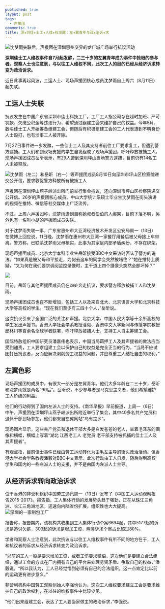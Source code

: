 ```yaml
---
published: true
layout: post
tags:
  - 声援团
comments: true
title: 深★圳佳★士工★人维★权发酵：左★翼青年与政★治诉★求
---
```


<img class="js-image-replace" src="http://sdxf1917.tk/wp-content/uploads/2018/08/_103033414_img_7471.jpg" alt="沈梦雨失联后，声援团在深圳惠州交界的龙广城广场举行抗议活动"/>
<p class="story-body__introduction"><strong>深圳佳士工人维权事件自7月起发酵，二三十岁的左翼青年成为事件中抢眼的参与者。观察人士也注意到，与以往工人维权不同，此次工人的目的已经从经济诉求转变为政治诉求。</strong></p>
近日此事再起风波，工运人士、现场声援团核心成员沈梦雨自上周六（8月11日）起失联。
<h2 class="story-body__crosshead">工运人士失联</h2>
抗议发生在中国广东省深圳市佳士科技工厂。工厂工人指公司存在超时加班、严苛罚款、欠缴公积金等违法行为，希望通过组建工会来维护自己的权益。今年5月，数名佳士工人开始筹备组建工会，但随后有积极组建工会的工人代表遭到不明身份人士殴打，也有涉事工人被开除。

7月27日事件进一步发酵，一些佳士工人及其支持者前往工厂要求复工，但遭到警方逮捕。工人们和到现场支援的学生自发组成了现场声援团，呼吁释放被捕工人。现场声援团成员岳昕表示，有29人遭到深圳坪山当地警方逮捕，目前仍有14名工人未被释放。

<img class="responsive-image__img js-image-replace" src="http://sdxf1917.tk/wp-content/uploads/2018/08/_103033416_img_7472.jpg" alt="沈梦雨（左二）和岳昕（右一）等声援团成员8月10日向深圳市坪山区检察院递交公开信，要求敦促警方释放所有被捕工人"/>

声援团在深圳坪山燕子岭派出所门前举行集会抗议，还向深圳市坪山区检察院递交公开信。26岁的声援团核心成员、中山大学统计系硕士毕业生沈梦雨在街头演讲的视频在推特、微信等社交媒体上广泛流传。

不过，上周六声援团称，沈梦雨遭到自称她叔叔伯伯的人绑架，目前下落不明，另外也有一名叫小胡的声援团成员失联。

对于沈梦雨失联一事，广东省惠州市大亚湾经济技术开发区公安局周一（13日）在微博上回应说，11日晚，沈梦雨在惠州市大亚湾一家餐厅用餐后被父母接上车带离。警方称，已联系沈梦雨父母核实，此事为其家庭内部矛盾纠纷，不存在绑架。

现场声援团成员、北京大学本科毕业生岳昕接受BBC中文采访时否认了警方的说法。“如果真是被父母和平接走，为何去追车的同学会突然被堵住？”她在推特上质疑，“又为何在我们要求调阅监控录像时，主干道上四个摄像头突然全部坏掉？”

<img class=" aligncenter" src="https://ww3.sinaimg.cn/large/005YhI8igy1fubkc5knpkj30jf0ljtu4" />

目前，岳昕与其他声援团成员仍在四处奔走抗议，要求警方释放被捕工人和沈梦雨。

现场声援团成员也在不断增加，包括工人以及来自北大、北京语言大学和北京科技大学等高校的学生。“现在我们至少有三四十个人，”岳昕说。

这次抗议引来了全国广泛的关注和声援。北京大学、中国人民大学等十余所高校的学生发出声援书。香港大学社会学系教授潘毅、香港中文大学新闻与传播学院教授邱林川等百余名全球学者联署，呼吁释放被捕人士，支持工人自主筹建工会。

国际特赦组织中国研究员潘嘉伟也表示，中国当局羁押工人及其声援者的做法应当受到谴责，工人要求组建工会以保护自己的权益是完全正当的行为，“当局不应试图打压抗议者，反而应解决剥削劳工权益的问题，并应尊重工人结社自由的权利。”
<h2 class="story-body__crosshead">左翼色彩</h2>
现场声援团的成员中，有很大一部分是左翼青年。他们大多年龄在二三十岁，岳昕和沈梦雨就是两名“90后”。岳昕说，不少参与者是马克思主义者，他们希望维护工人阶级的利益。

他们的行动得到了国内左派人士的支持。《南华早报》早前报道，上周一（6日）中午，声援团在深圳坪山燕子岭派出所附近举行了集会，其中40多名共产党员和退休干部到场参加，他们都来自左翼网站“乌有之乡”。

现场图片显示，这些共产党员和退休干部大多是白发苍苍的老人，举着毛泽东的画像和横幅，横幅上写着“湖北 江西老工人 老党员 老干部支持被抓捕的佳士工人及其声援者”。

有观点指，目前佳士事件已经由劳工运动转化为由毛左主导的街头政治活动。但香港大学社会学系教授潘毅对BBC中文表示，此次行动由工人自发，随后得到高校学生和国内的一些左派人士的支援，并不是由国内左派人士主导。
<h2 class="story-body__crosshead">从经济诉求转向政治诉求</h2>
位于香港的非营利组织中国劳工通讯周一（13日）发布了《中国工人运动观察报告2015-2017》。报告指，工人集体行动的发展势头趋于强劲，正在从珠江三角洲、长江三角洲地区，迅速向内陆省份扩展，组织性也大大提高。

<img class="responsive-image__img js-image-replace" src="http://sdxf1917.tk/wp-content/uploads/2018/08/_103033418_gettyimages-957468134.jpg" alt="深圳的一家制包工厂"/>

报告称，报告期内，该机构共收集到工人集体行动个案6694起，其中5177起的诉求是追讨欠薪，303起的诉求是增加工资，两类诉求个案占比超过80%。

学者和观察人士注意到，此次抗议与以往工人维权事件有所不同的地方在于，工人和抗议者的诉求从经济诉求转变为政治诉求。

“以前的工人一般是要求增加工资，或者工伤要求赔偿，这次他们是要建立合法组织，通过工会的方式在厂内拥有自己的平台来处理劳资矛盾、争取自己的权益，”潘毅说，“所以我认为，工人已经觉悟到必须有自己的合法组织，这一点肯定比以前的运动更有进步意义。”

非营利机构中国劳工观察创始人李强也认为，这次工人维权要求建立工会是要求维护自己的政治权利，在以往的维权事件中比较少见。

“他们出来组建工会，表达了工人要当家做主的政治诉求，”李强说。
